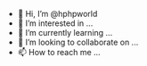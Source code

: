 - 👋 Hi, I’m @hphpworld
- 👀 I’m interested in ...
- 🌱 I’m currently learning ...
- 💞️ I’m looking to collaborate on ...
- 📫 How to reach me ...

<!---
hphpworld/hphpworld is a ✨ special ✨ repository because its `README.md` (this file) appears on your GitHub profile.
You can click the Preview link to take a look at your changes.
--->

